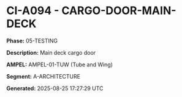 # CI-A094 - CARGO-DOOR-MAIN-DECK

**Phase:** 05-TESTING

**Description:** Main deck cargo door

**AMPEL:** AMPEL-01-TUW (Tube and Wing)

**Segment:** A-ARCHITECTURE

**Generated:** 2025-08-25 17:27:29 UTC
